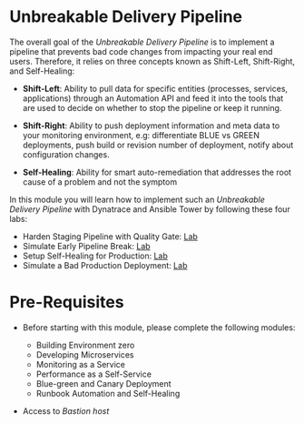 # Unbreakable Delivery Pipeline

The overall goal of the *Unbreakable Delivery Pipeline* is to implement a pipeline that prevents bad code changes from impacting your real end users. Therefore, it relies on three concepts known as Shift-Left, Shift-Right, and Self-Healing:

* **Shift-Left**: Ability to pull data for specific entities (processes, services, applications) through an Automation API and feed it into the tools that are used to decide on whether to stop the pipeline or keep it running.

* **Shift-Right**: Ability to push deployment information and meta data to your monitoring environment, e.g: differentiate BLUE vs GREEN deployments, push build or revision number of deployment, notify about configuration changes.

* **Self-Healing**: Ability for smart auto-remediation that addresses the root cause of a problem and not the symptom 

In this module you will learn how to implement such an *Unbreakable Delivery Pipeline* with Dynatrace and Ansible Tower by following these four labs:
* Harden Staging Pipeline with Quality Gate: [Lab](./01_Harden_Staging_Pipeline_with_Quality_Gate)
* Simulate Early Pipeline Break: [Lab](./02_Simulate_Early_Pipeline_Break)
* Setup Self-Healing for Production: [Lab](./03_Setup_Self_Healing_for_Production)
* Simulate a Bad Production Deployment: [Lab](./04_Simulate_a_Bad_Production_Deployment)

# Pre-Requisites

* Before starting with this module, please complete the following modules:
    * Building Environment zero
    * Developing Microservices
    * Monitoring as a Service
    * Performance as a Self-Service
    * Blue-green and Canary Deployment
    * Runbook Automation and Self-Healing

* Access to *Bastion host*


